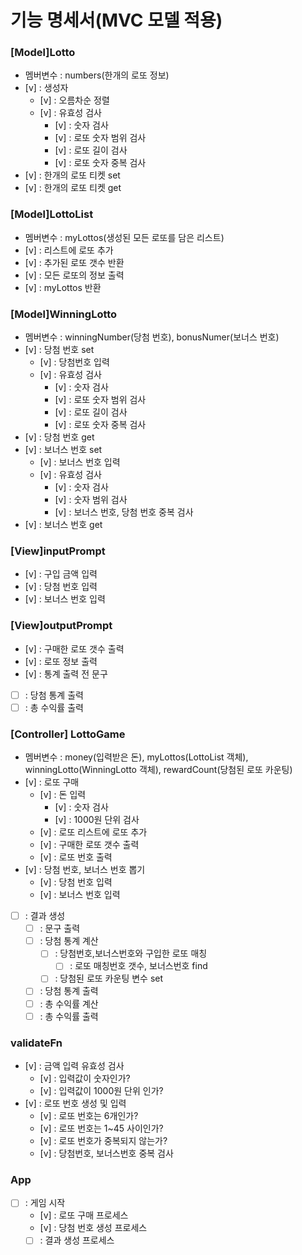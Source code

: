 # 기능 명세서(MVC 모델 적용)

### [Model]Lotto

- 멤버변수 : numbers(한개의 로또 정보)
- [v] : 생성자
  - [v] : 오름차순 정렬
  - [v] : 유효성 검사
    - [v] : 숫자 검사
    - [v] : 로또 숫자 범위 검사
    - [v] : 로또 길이 검사
    - [v] : 로또 숫자 중복 검사
- [v] : 한개의 로또 티켓 set
- [v] : 한개의 로또 티켓 get

### [Model]LottoList

- 멤버변수 : myLottos(생성된 모든 로또를 담은 리스트)
- [v] : 리스트에 로또 추가
- [v] : 추가된 로또 갯수 반환
- [v] : 모든 로또의 정보 출력
- [v] : myLottos 반환

### [Model]WinningLotto

- 멤버변수 : winningNumber(당첨 번호), bonusNumer(보너스 번호)
- [v] : 당첨 번호 set
  - [v] : 당첨번호 입력
  - [v] : 유효성 검사
    - [v] : 숫자 검사
    - [v] : 로또 숫자 범위 검사
    - [v] : 로또 길이 검사
    - [v] : 로또 숫자 중복 검사
- [v] : 당첨 번호 get
- [v] : 보너스 번호 set
  - [v] : 보너스 번호 입력
  - [v] : 유효성 검사
    - [v] : 숫자 검사
    - [v] : 숫자 범위 검사
    - [v] : 보너스 번호, 당첨 번호 중복 검사
- [v] : 보너스 번호 get

### [View]inputPrompt

- [v] : 구입 금액 입력
- [v] : 당첨 번호 입력
- [v] : 보너스 번호 입력

### [View]outputPrompt

- [v] : 구매한 로또 갯수 출력
- [v] : 로또 정보 출력
- [v] : 통계 출력 전 문구
- [ ] : 당첨 통계 출력
- [ ] : 총 수익률 출력

### [Controller] LottoGame

- 멤버변수 : money(입력받은 돈), myLottos(LottoList 객체), winningLotto(WinningLotto 객체), rewardCount(당첨된 로또 카운팅)
- [v] : 로또 구매
  - [v] : 돈 입력
    - [v] : 숫자 검사
    - [v] : 1000원 단위 검사
  - [v] : 로또 리스트에 로또 추가
  - [v] : 구매한 로또 갯수 출력
  - [v] : 로또 번호 출력
- [v] : 당첨 번호, 보너스 번호 뽑기
  - [v] : 당첨 번호 입력
  - [v] : 보너스 번호 입력
- [ ] : 결과 생성
  - [ ] : 문구 출력
  - [ ] : 당첨 통계 계산
    - [ ] : 당첨번호,보너스번호와 구입한 로또 매칭
      - [ ] : 로또 매칭번호 갯수, 보너스번호 find
    - [ ] : 당첨된 로또 카운팅 변수 set
  - [ ] : 당첨 통계 출력
  - [ ] : 총 수익률 계산
  - [ ] : 총 수익률 출력

### validateFn

- [v] : 금액 입력 유효성 검사
  - [v] : 입력값이 숫자인가?
  - [v] : 입력값이 1000원 단위 인가?
- [v] : 로또 번호 생성 및 입력
  - [v] : 로또 번호는 6개인가?
  - [v] : 로또 번호는 1~45 사이인가?
  - [v] : 로또 번호가 중복되지 않는가?
  - [v] : 당첨번호, 보너스번호 중복 검사

### App

- [ ] : 게임 시작
  - [v] : 로또 구매 프로세스
  - [v] : 당첨 번호 생성 프로세스
  - [ ] : 결과 생성 프로세스
